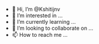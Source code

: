 - 👋 Hi, I’m @Kshitijnv
- 👀 I’m interested in ...
- 🌱 I’m currently learning ...
- 💞️ I’m looking to collaborate on ...
- 📫 How to reach me ...

<!---
Kshitijnv/Kshitijnv is a ✨ special ✨ repository because its `README.md` (this file) appears on your GitHub profile.
You can click the Preview link to take a look at your changes.
--->
